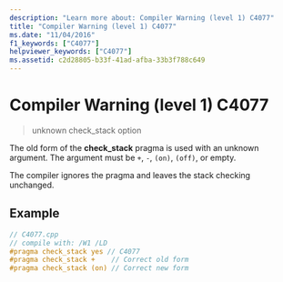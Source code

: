 ```yaml
---
description: "Learn more about: Compiler Warning (level 1) C4077"
title: "Compiler Warning (level 1) C4077"
ms.date: "11/04/2016"
f1_keywords: ["C4077"]
helpviewer_keywords: ["C4077"]
ms.assetid: c2d28805-b33f-41ad-afba-33b3f788c649
---
```

# Compiler Warning (level 1) C4077

> unknown check_stack option

The old form of the **check_stack** pragma is used with an unknown argument. The argument must be `+`, `-`, `(on)`, `(off)`, or empty.

The compiler ignores the pragma and leaves the stack checking unchanged.

## Example

```cpp
// C4077.cpp
// compile with: /W1 /LD
#pragma check_stack yes // C4077
#pragma check_stack +    // Correct old form
#pragma check_stack (on) // Correct new form
```
